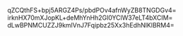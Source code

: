 qZCQthFS+bpj5ARGZ4Ps/pbdPOv4afnWyZB8TNGDGv4=
irknHX70mXJopKL+deMhYnHh2Gl0YClW37eLT4bXCIM=
dLwBPNMCUZZJ9kmlVnJ7Fqipbz25Xx3hEdhNlKlBRM4=
